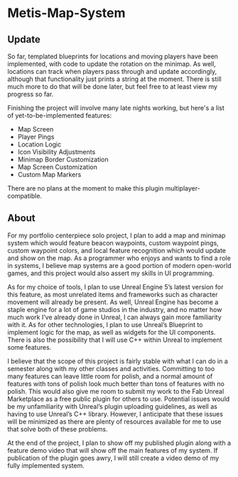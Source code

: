 # Metis-Map-System

## Update

So far, templated blueprints for locations and moving players have been implemented, with code to update the rotation on the minimap. As well, locations can track when players pass through and update accordingly, although that functionality just prints a string at the moment.
There is still much more to do that will be done later, but feel free to at least view my progress so far.

Finishing the project will involve many late nights working, but here's a list of yet-to-be-implemented features:
- Map Screen
- Player Pings
- Location Logic
- Icon Visibility Adjustments
- Minimap Border Customization
- Map Screen Customization
- Custom Map Markers

There are no plans at the moment to make this plugin multiplayer-compatible.

## About

For my portfolio centerpiece solo project, I plan to add a map and minimap system which would feature beacon waypoints, custom waypoint pings, custom waypoint colors, and local feature recognition which would update and show on the map. As a programmer who enjoys and wants to find a role in systems, I believe map systems are a good portion of modern open-world games, and this project would also assert my skills in UI programming.

As for my choice of tools, I plan to use Unreal Engine 5’s latest version for this feature, as most unrelated items and frameworks such as character movement will already be present. As well, Unreal Engine has become a staple engine for a lot of game studios in the industry, and no matter how much work I’ve already done in Unreal, I can always gain more familiarity with it. As for other technologies, I plan to use Unreal’s Blueprint to implement logic for the map, as well as widgets for the UI components. There is also the possibility that I will use C++ within Unreal to implement some features.
 
I believe that the scope of this project is fairly stable with what I can do in a semester along with my other classes and activities. Committing to too many features can leave little room for polish, and a normal amount of features with tons of polish look much better than tons of features with no polish. This would also give me room to submit my work to the Fab Unreal Marketplace as a free public plugin for others to use. Potential issues would be my unfamiliarity with Unreal’s plugin uploading guidelines, as well as having to use Unreal’s C++ library. However, I anticipate that these issues will be minimized as there are plenty of resources available for me to use that solve both of these problems.
 
At the end of the project, I plan to show off my published plugin along with a feature demo video that will show off the main features of my system. If publication of the plugin goes awry, I will still create a video demo of my fully implemented system.

